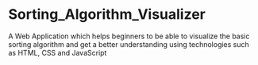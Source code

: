 # Sorting_Algorithm_Visualizer
A Web Application which helps beginners to be able to visualize the basic sorting algorithm and get a better understanding using technologies such as HTML, CSS and JavaScript
